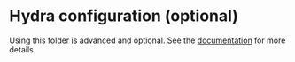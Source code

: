 # Hydra configuration (optional)

Using this folder is advanced and optional. See the [documentation](https://mics_biomathematics.pages.centralesupelec.fr/biomaths/scyan/advanced/hydra_wandb/) for more details.
